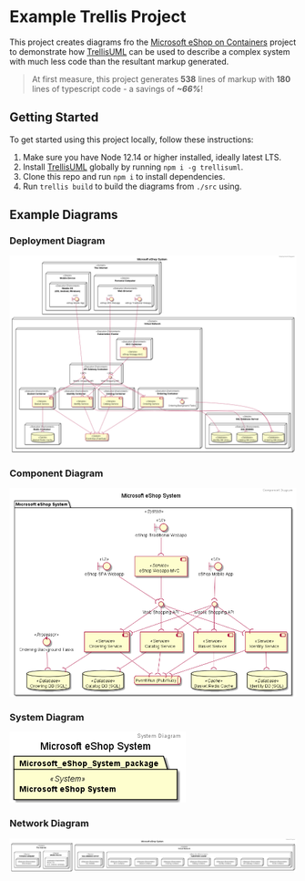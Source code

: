 # Example Trellis Project
This project creates diagrams fro the [Microsoft eShop on Containers](https://github.com/dotnet-architecture/eShopOnContainers/blob/dev/img/eShopOnContainers-architecture.png) project to demonstrate how [TrellisUML](https://github.com/garrettsutula/trellis-uml) can be used to describe a complex system with much less code than the resultant markup generated.

> At first measure, this project generates **538** lines of markup with **180** lines of typescript code - a savings of ***~66%***!

## Getting Started
To get started using this project locally, follow these instructions:

1. Make sure you have Node 12.14 or higher installed, ideally latest LTS.
2. Install [TrellisUML](https://github.com/garrettsutula/trellis-uml) globally by running `npm i -g trellisuml`.
3. Clone this repo and run `npm i` to install dependencies.
4. Run `trellis build` to build the diagrams from `./src` using.

## Example Diagrams

### Deployment Diagram
![Deployment Diagram Example](readme/Deployment%20Diagram%20Microsoft%20eShop%20System.png)

### Component Diagram
![Component Diagram Example](readme/Component%20Diagram%20Microsoft%20eShop%20System.png)

### System Diagram
![System Diagram Example](readme/System%20Diagram%20Microsoft%20eShop%20System.png)

### Network Diagram
![Network Diagram Example](readme/Network%20Diagram%20Microsoft%20eShop%20System.png)


